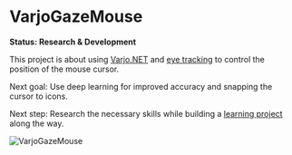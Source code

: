# VarjoGazeMouse

**Status: Research & Development**

This project is about using [Varjo.NET](https://github.com/FynnHollesen/Varjo.NET) and [eye tracking](https://developer.varjo.com/docs/get-started/eye-tracking-with-varjo-headset) to control the position of the  mouse cursor.

Next goal: Use deep learning for improved accuracy and snapping the cursor to icons.

Next step: Research the necessary skills while building a [learning project](https://github.com/FynnHollesen/UdemyDeepLearningX) along the way.

![VarjoGazeMouse](https://github.com/FynnHollesen/VarjoGazeMouse/assets/136230507/0466fdc0-4446-4c39-8a3c-826cfd229bbc)
